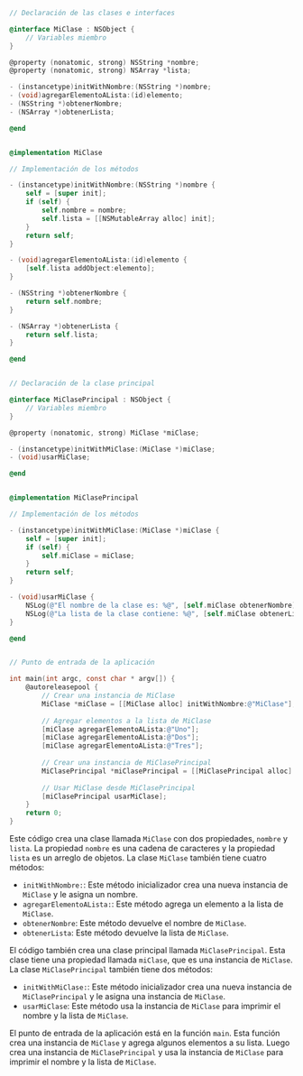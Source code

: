 ```objective-c
// Declaración de las clases e interfaces

@interface MiClase : NSObject {
    // Variables miembro
}

@property (nonatomic, strong) NSString *nombre;
@property (nonatomic, strong) NSArray *lista;

- (instancetype)initWithNombre:(NSString *)nombre;
- (void)agregarElementoALista:(id)elemento;
- (NSString *)obtenerNombre;
- (NSArray *)obtenerLista;

@end


@implementation MiClase

// Implementación de los métodos

- (instancetype)initWithNombre:(NSString *)nombre {
    self = [super init];
    if (self) {
        self.nombre = nombre;
        self.lista = [[NSMutableArray alloc] init];
    }
    return self;
}

- (void)agregarElementoALista:(id)elemento {
    [self.lista addObject:elemento];
}

- (NSString *)obtenerNombre {
    return self.nombre;
}

- (NSArray *)obtenerLista {
    return self.lista;
}

@end


// Declaración de la clase principal

@interface MiClasePrincipal : NSObject {
    // Variables miembro
}

@property (nonatomic, strong) MiClase *miClase;

- (instancetype)initWithMiClase:(MiClase *)miClase;
- (void)usarMiClase;

@end


@implementation MiClasePrincipal

// Implementación de los métodos

- (instancetype)initWithMiClase:(MiClase *)miClase {
    self = [super init];
    if (self) {
        self.miClase = miClase;
    }
    return self;
}

- (void)usarMiClase {
    NSLog(@"El nombre de la clase es: %@", [self.miClase obtenerNombre]);
    NSLog(@"La lista de la clase contiene: %@", [self.miClase obtenerLista]);
}

@end


// Punto de entrada de la aplicación

int main(int argc, const char * argv[]) {
    @autoreleasepool {
        // Crear una instancia de MiClase
        MiClase *miClase = [[MiClase alloc] initWithNombre:@"MiClase"];
        
        // Agregar elementos a la lista de MiClase
        [miClase agregarElementoALista:@"Uno"];
        [miClase agregarElementoALista:@"Dos"];
        [miClase agregarElementoALista:@"Tres"];
        
        // Crear una instancia de MiClasePrincipal
        MiClasePrincipal *miClasePrincipal = [[MiClasePrincipal alloc] initWithMiClase:miClase];
        
        // Usar MiClase desde MiClasePrincipal
        [miClasePrincipal usarMiClase];
    }
    return 0;
}
```

Este código crea una clase llamada `MiClase` con dos propiedades, `nombre` y `lista`. La propiedad `nombre` es una cadena de caracteres y la propiedad `lista` es un arreglo de objetos. La clase `MiClase` también tiene cuatro métodos:

* `initWithNombre:`: Este método inicializador crea una nueva instancia de `MiClase` y le asigna un nombre.
* `agregarElementoALista:`: Este método agrega un elemento a la lista de `MiClase`.
* `obtenerNombre`: Este método devuelve el nombre de `MiClase`.
* `obtenerLista`: Este método devuelve la lista de `MiClase`.

El código también crea una clase principal llamada `MiClasePrincipal`. Esta clase tiene una propiedad llamada `miClase`, que es una instancia de `MiClase`. La clase `MiClasePrincipal` también tiene dos métodos:

* `initWithMiClase:`: Este método inicializador crea una nueva instancia de `MiClasePrincipal` y le asigna una instancia de `MiClase`.
* `usarMiClase`: Este método usa la instancia de `MiClase` para imprimir el nombre y la lista de `MiClase`.

El punto de entrada de la aplicación está en la función `main`. Esta función crea una instancia de `MiClase` y agrega algunos elementos a su lista. Luego crea una instancia de `MiClasePrincipal` y usa la instancia de `MiClase` para imprimir el nombre y la lista de `MiClase`.